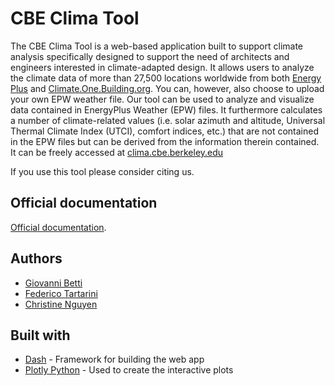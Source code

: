 # CBE Clima Tool

The CBE Clima Tool is a web-based application built to support climate analysis specifically designed to support the need of architects and engineers interested in climate-adapted design. 
It allows users to analyze the climate data of more than 27,500 locations worldwide from both [Energy Plus](https://energyplus.net/weather) and [Climate.One.Building.org](http://climate.onebuilding.org/). 
You can, however, also choose to upload your own EPW weather file. Our tool can be used to analyze and visualize data contained in EnergyPlus Weather \(EPW\) files. 
It furthermore calculates a number of climate-related values \(i.e. 
solar azimuth and altitude, Universal Thermal Climate Index \(UTCI\), comfort indices, etc.\) that are not contained in the EPW files but can be derived from the information therein contained. 
It can be freely accessed at [clima.cbe.berkeley.edu](http://clima.cbe.berkeley.edu)

If you use this tool please consider citing us.

## Official documentation

[Official documentation](https://center-for-the-built-environment.gitbook.io/clima/).

## Authors
* [Giovanni Betti](https://www.linkedin.com/in/gbetti/)
* [Federico Tartarini](https://www.linkedin.com/in/federico-tartarini-3991995b/)
* [Christine Nguyen](https://chrlng.github.io/)

## Built with

* [Dash](https://plotly.com/dash/) - Framework for building the web app
* [Plotly Python](https://plotly.com/python/) - Used to create the interactive plots 


